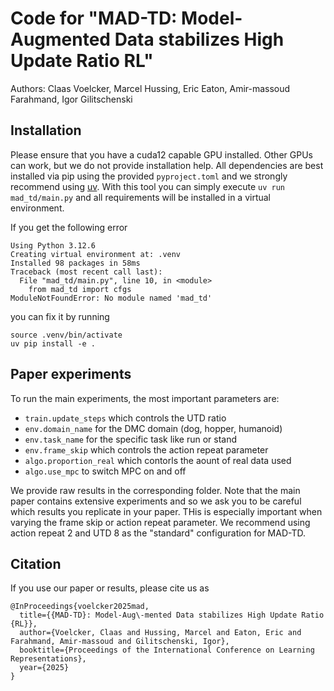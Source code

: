 # Code for "MAD-TD: Model-Augmented Data stabilizes High Update Ratio RL"

Authors: Claas Voelcker, Marcel Hussing, Eric Eaton, Amir-massoud Farahmand, Igor Gilitschenski

## Installation

Please ensure that you have a cuda12 capable GPU installed. Other GPUs can work, but we do not provide installation help.
All dependencies are best installed via pip using the provided `pyproject.toml` and we strongly recommend using [uv](https://docs.astral.sh/uv/).
With this tool you can simply execute `uv run mad_td/main.py` and all requirements will be installed in a virtual environment.

If you get the following error

```
Using Python 3.12.6
Creating virtual environment at: .venv
Installed 98 packages in 58ms
Traceback (most recent call last):
  File "mad_td/main.py", line 10, in <module>
    from mad_td import cfgs
ModuleNotFoundError: No module named 'mad_td'
```

you can fix it by running

```
source .venv/bin/activate
uv pip install -e .
```

## Paper experiments

To run the main experiments, the most important parameters are:
- `train.update_steps` which controls the UTD ratio
- `env.domain_name` for the DMC domain (dog, hopper, humanoid)
- `env.task_name` for the specific task like run or stand
- `env.frame_skip` which controls the action repeat parameter
- `algo.proportion_real` which contorls the aount of real data used
- `algo.use_mpc` to switch MPC on and off

We provide raw results in the corresponding folder. Note that the main paper contains extensive experiments and so we ask you to be careful which results you replicate in your paper. THis is especially important when varying the frame skip or action repeat parameter.
We recommend using action repeat 2 and UTD 8 as the "standard" configuration for MAD-TD.

## Citation

If you use our paper or results, please cite us as 

```
@InProceedings{voelcker2025mad,
  title={{MAD-TD}: Model-Aug\-mented Data stabilizes High Update Ratio {RL}},
  author={Voelcker, Claas and Hussing, Marcel and Eaton, Eric and Farahmand, Amir-massoud and Gilitschenski, Igor},
  booktitle={Proceedings of the International Conference on Learning Representations},
  year={2025}
}
```
